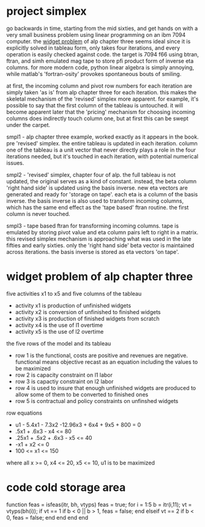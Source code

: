 # project simplex

go backwards in time, starting from the mid sixties, and get hands on with a very small business problem using linear programming on an ibm 7094 computer. the [widget problem](https://github.com/statespacedev/starid/discussions/4) of alp chapter three seems ideal since it is explicitly solved in tableau form, only takes four iterations, and every operation is easily checked against code. the target is 7094 f66 using btran, ftran, and simh emulated mag tape to store pfi product form of inverse eta columns. for more modern code, python linear algebra is simply annoying, while matlab's 'fortran-osity' provokes spontaneous bouts of smiling. 

at first, the incoming column and pivot row numbers for each iteration are simply taken 'as is' from alp chapter three for each iteration. this makes the skeletal mechanism of the 'revised' simplex more apparent. for example, it's possible to say that the first column of the tableau is untouched. it will become apparent later that the 'pricing' mechanism for choosing incoming columns does indirectly touch column one, but at first this can be swept under the carpet.

smpl1 - alp chapter three example, worked exactly as it appears in the book. pre 'revised' simplex. the entire tableau is updated in each iteration. column one of the tableau is a unit vector that never directly plays a role in the four iterations needed, but it's touched in each iteration, with potential numerical issues.

smpl2 - 'revised' simplex, chapter four of alp. the full tableau is not updated, the original serves as a kind of constant. instead, the beta column 'right hand side' is updated using the basis inverse. new eta vectors are generated and ready for 'storage on tape'. each eta is a column of the basis inverse. the basis inverse is also used to transform incoming columns, which has the same end effect as the 'tape based' ftran routine. the first column is never touched.

smpl3 - tape based ftran for transforming incoming columns. tape is emulated by storing pivot value and eta column pairs left to right in a matrix. this revised simplex mechanism is approaching what was used in the late fifties and early sixties. only the 'right hand side' beta vector is maintained across iterations. the basis inverse is stored as eta vectors 'on tape'.

# widget problem of alp chapter three

five activities x1 to x5 and five columns of the tableau

- activity x1 is production of unfinished widgets
- activity x2 is conversion of unfinished to finished widgets
- activity x3 is production of finished widgets from scratch
- activity x4 is the use of l1 overtime
- activity x5 is the use of l2 overtime

the five rows of the model and its tableau

- row 1 is the functional, costs are positive and revenues are negative. functional means objective recast as an equation including the values to be maximized
- row 2 is capacity constraint on l1 labor
- row 3 is capactiy constraint on l2 labor
- row 4 is used to insure that enough unfinished widgets are produced to allow some of them to be converted to finished ones
- row 5 is contractual and policy constraints on unfinshed widgets

row equations

- u1 - 5.4x1 - 7.3x2 -12.96x3 + 6x4 + 9x5 + 800 = 0
- .5x1 + .6x3 - x4 <= 80
- .25x1 + .5x2 + .6x3 - x5 <= 40
- -x1 + x2 <= 0
- 100 <= x1 <= 150

where all x >= 0, x4 <= 20, x5 <= 10, u1 is to be maximized

# code cold storage area

function feas = isfeas(itr, bh, vtyps)
  feas = true;
  for i = 1:5
    b = itr(i,11);
    vt = vtyps(bh(i));
    if vt == 1
      if b < 0 || b > 1, feas = false; end
    elseif vt == 2
      if b < 0, feas = false; end
    end
  end
end
